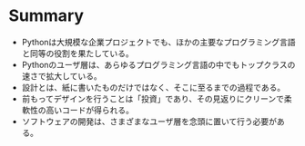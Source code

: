 # Summary

* Pythonは大規模な企業プロジェクトでも、ほかの主要なプログラミング言語と同等の役割を果たしている。
* Pythonのユーザ層は、あらゆるプログラミング言語の中でもトップクラスの速さで拡大している。
* 設計とは、紙に書いたものだけではなく、そこに至るまでの過程である。
* 前もってデザインを行うことは「投資」であり、その見返りにクリーンで柔軟性の高いコードが得られる。
* ソフトウェアの開発は、さまざまなユーザ層を念頭に置いて行う必要がある。
